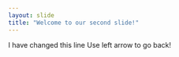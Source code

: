 ```yaml
---
layout: slide
title: "Welcome to our second slide!"
---
```

I have changed this line
Use left arrow to go back!
